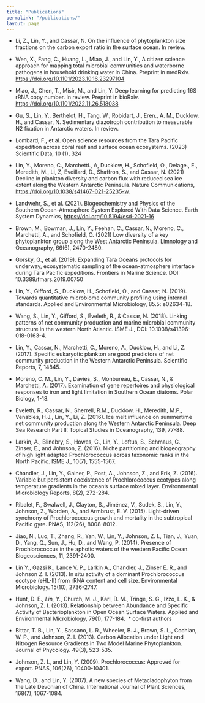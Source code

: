 ```yaml
---
title: "Publications"
permalink: "/publications/"
layout: page
---
```

- Li, Z., Lin, Y., and Cassar, N. On the influence of phytoplankton size fractions on the carbon export ratio in the surface ocean. In review.

- Wen, X., Fang, C., Huang, L., Miao, J., and Lin, Y., A citizen science approach for mapping total microbial communities and waterborne pathogens in household drinking water in China. Preprint in medRxiv. https://doi.org/10.1101/2023.10.16.23297104

- Miao, J., Chen, T., Misir, M., and Lin, Y. Deep learning for predicting 16S rRNA copy number. In review. Preprint in bioRxiv. https://doi.org/10.1101/2022.11.26.518038
  
- Gu, S., Lin, Y., Berthelot, H., Tang, W., Robidart, J., Eren., A. M., Ducklow, H., and Cassar, N. Sedimentary diazotroph contribution to measurable N2 fixation in Antarctic waters. In review.

- Lombard, F., et al. Open science resources from the Tara Pacific expedition across coral reef and surface ocean ecosystems. (2023) Scientific Data, 10 (1), 324

- Lin, Y., Moreno, C., Marchetti., A, Ducklow, H., Schofield, O., Delage., E., Meredith, M., Li, Z, Eveillard, D., Shaffron, S., and Cassar, N. (2021) Decline in plankton diversity and carbon flux with reduced sea ice extent along the Western Antarctic Peninsula. Nature Communications, https://doi.org/10.1038/s41467-021-25235-w.

- Landwehr, S., et al. (2021). Biogeochemistry and Physics of the Southern Ocean-Atmosphere System Explored With Data Science. Earth System Dynamics, https://doi.org/10.5194/esd-2021-16

- Brown, M., Bowman, J., Lin, Y., Feehan, C., Cassar, N., Moreno, C., Marchetti, A., and Schofield, O. (2021) Low diversity of a key phytoplankton group along the West Antarctic Peninsula. Limnology and Oceanography, 66(6), 2470-2480.

- Gorsky, G., et al. (2019). Expanding Tara Oceans protocols for underway, ecosystematic sampling of the ocean-atmosphere interface during Tara Pacific expeditions. Frontiers in Marine Science. DOI: 10.3389/fmars.2019.00750

- Lin, Y., Gifford, S., Ducklow, H., Schofield, O., and Cassar, N. (2019). Towards quantitative microbiome community profiling using internal standards. Applied and Environmental Microbiology, 85.5: e02634-18.

- Wang, S., Lin, Y., Gifford, S., Eveleth, R., & Cassar, N. (2018). Linking patterns of net community production and marine microbial community structure in the western North Atlantic. ISME J., DOI: 10.1038/s41396-018-0163-4.

- Lin, Y., Cassar, N., Marchetti, C., Moreno, A., Ducklow, H., and Li, Z. (2017). Specific eukaryotic plankton are good predictors of net community production in the Western Antarctic Peninsula. Scientific Reports, 7, 14845.

- Moreno, C. M., Lin, Y., Davies, S., Monbureau, E., Cassar, N., & Marchetti, A. (2017). Examination of gene repertoires and physiological responses to iron and light limitation in Southern Ocean diatoms. Polar Biology, 1-18.

- Eveleth, R., Cassar, N., Sherrell, R.M., Ducklow, H., Meredith, M.P., Venables, H.J., Lin, Y., Li, Z. (2016). Ice melt influence on summertime net community production along the Western Antarctic Peninsula. Deep Sea Research Part II: Topical Studies in Oceanography, 139, 77-88.

- Larkin, A., Blinebry, S., Howes, C., Lin, Y., Loftus, S., Schmaus, C., Zinser, E., and Johnson, Z. (2016). Niche partitioning and biogeography of high light adapted Prochlorococcus across taxonomic ranks in the North Pacific. ISME J., 10(7), 1555-1567.

- Chandler, J., Lin, Y., Gainer, P., Post, A., Johnson, Z., and Erik, Z. (2016). Variable but persistent coexistence of Prochlorococcus ecotypes along temperature gradients in the ocean’s surface mixed layer. Environmental Microbiology Reports, 8(2), 272-284.

- Ribalet, F., Swalwell, J., Clayton, S., Jiménez, V., Sudek, S., Lin, Y., Johnson, Z., Worden, A., and Armbrust, E. V. (2015). Light-driven synchrony of Prochlorococcus growth and mortality in the subtropical Pacific gyre. PNAS, 112(26), 8008-8012.

- Jiao, N., Luo, T., Zhang, R., Yan, W., Lin, Y., Johnson, Z. I., Tian, J., Yuan, D., Yang, Q., Sun, J., Hu, D., and Wang, P. (2014). Presence of Prochlorococcus in the aphotic waters of the western Pacific Ocean. Biogeosciences, 11, 2391-2400.

- Lin Y., Gazsi K., Lance V. P., Larkin A., Chandler, J., Zinser E. R., and Johnson Z. I. (2013). In situ activity of a dominant Prochlorococcus ecotype (eHL-II) from rRNA content and cell size. Environmental Microbiology. 15(10), 2736-2747.

- Hunt, D. E.*, Lin, Y.*, Church, M. J., Karl, D. M., Tringe, S. G., Izzo, L. K., & Johnson, Z. I. (2013). Relationship between Abundance and Specific Activity of Bacterioplankton in Open Ocean Surface Waters. Applied and Environmental Microbiology, 79(1), 177-184.  * co-first authors

- Bittar, T. B., Lin, Y., Sassano, L. R., Wheeler, B. J., Brown, S. L., Cochlan, W. P., and Johnson, Z. I. (2013). Carbon Allocation under Light and Nitrogen Resource Gradients in Two Model Marine Phytoplankton. Journal of Phycology. 49(3), 523-535.

- Johnson, Z. I., and Lin, Y. (2009). Prochlorococcus: Approved for export. PNAS, 106(26), 10400-10401.

- Wang, D., and Lin, Y. (2007). A new species of Metacladophyton from the Late Devonian of China. International Journal of Plant Sciences, 168(7), 1067-1084.
